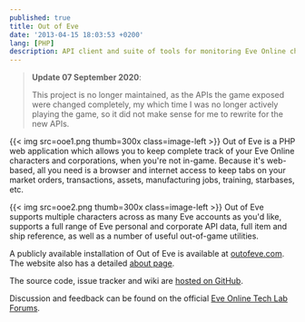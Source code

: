```yaml
---
published: true
title: Out of Eve
date: '2013-04-15 18:03:53 +0200'
lang: [PHP]
description: API client and suite of tools for monitoring Eve Online characters
---
```


> **Update 07 September 2020**:
> 
> This project is no longer maintained, as the APIs
> the game exposed were changed completely, my which time I was no longer 
> actively playing the game, so it did not make sense for me to rewrite for the
> new APIs.

{{< img src=ooe1.png thumb=300x class=image-left >}} 
Out of Eve is a PHP web application which allows you to keep complete
track of your Eve Online characters and corporations, when you're not
in-game. Because it's web-based, all you need is a browser and internet
access to keep tabs on your market orders, transactions, assets,
manufacturing jobs, training, starbases, etc.

{{< img src=ooe2.png thumb=300x class=image-left >}} Out
of Eve supports multiple characters across as many Eve accounts as you'd
like, supports a full range of Eve personal and corporate API data, full
item and ship reference, as well as a number of useful out-of-game
utilities.

A publicly available installation of Out of Eve is available at
[outofeve.com](http://www.outofeve.com/). The website also has a
detailed [about page](http://www.outofeve.com/about/).

The source code, issue tracker and wiki are [hosted on GitHub](https://github.com/shrimpza/outofeve).

Discussion and feedback can be found on the official [Eve Online Tech
Lab Forums](https://forums.eveonline.com/default.aspx?g=posts&t=205588).
